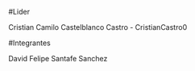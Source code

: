 #Lider

Cristian Camilo Castelblanco Castro - CristianCastro0

#Integrantes

David Felipe Santafe Sanchez
